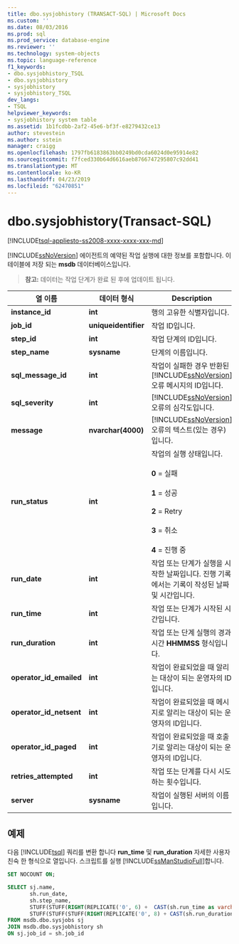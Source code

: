 ```yaml
---
title: dbo.sysjobhistory (TRANSACT-SQL) | Microsoft Docs
ms.custom: ''
ms.date: 08/03/2016
ms.prod: sql
ms.prod_service: database-engine
ms.reviewer: ''
ms.technology: system-objects
ms.topic: language-reference
f1_keywords:
- dbo.sysjobhistory_TSQL
- dbo.sysjobhistory
- sysjobhistory
- sysjobhistory_TSQL
dev_langs:
- TSQL
helpviewer_keywords:
- sysjobhistory system table
ms.assetid: 1b1fcdbb-2af2-45e6-bf3f-e8279432ce13
author: stevestein
ms.author: sstein
manager: craigg
ms.openlocfilehash: 1797fb6183863bb0249bd0cda6024d0e95914e82
ms.sourcegitcommit: f7fced330b64d6616aeb8766747295807c92dd41
ms.translationtype: MT
ms.contentlocale: ko-KR
ms.lasthandoff: 04/23/2019
ms.locfileid: "62470851"
---
```

# <a name="dbosysjobhistory-transact-sql"></a>dbo.sysjobhistory(Transact-SQL)
[!INCLUDE[tsql-appliesto-ss2008-xxxx-xxxx-xxx-md](../../includes/tsql-appliesto-ss2008-xxxx-xxxx-xxx-md.md)]

  [!INCLUDE[ssNoVersion](../../includes/ssnoversion-md.md)] 에이전트의 예약된 작업 실행에 대한 정보를 포함합니다. 이 테이블에 저장 되는 **msdb** 데이터베이스입니다.  
  
> **참고:** 데이터는 작업 단계가 완료 된 후에 업데이트 됩니다.  
  
|열 이름|데이터 형식|Description|  
|-----------------|---------------|-----------------|  
|**instance_id**|**int**|행의 고유한 식별자입니다.|  
|**job_id**|**uniqueidentifier**|작업 ID입니다.|  
|**step_id**|**int**|작업 단계의 ID입니다.|  
|**step_name**|**sysname**|단계의 이름입니다.|  
|**sql_message_id**|**int**|작업이 실패한 경우 반환된 [!INCLUDE[ssNoVersion](../../includes/ssnoversion-md.md)] 오류 메시지의 ID입니다.|  
|**sql_severity**|**int**|[!INCLUDE[ssNoVersion](../../includes/ssnoversion-md.md)] 오류의 심각도입니다.|  
|**message**|**nvarchar(4000)**|[!INCLUDE[ssNoVersion](../../includes/ssnoversion-md.md)] 오류의 텍스트(있는 경우)입니다.|  
|**run_status**|**int**|작업의 실행 상태입니다.<br /><br /> **0** = 실패<br /><br /> **1** = 성공<br /><br /> **2** = Retry<br /><br /> **3** = 취소<br /><br /> **4** = 진행 중|  
|**run_date**|**int**|작업 또는 단계가 실행을 시작한 날짜입니다. 진행 기록에서는 기록이 작성된 날짜 및 시간입니다.|  
|**run_time**|**int**|작업 또는 단계가 시작된 시간입니다.|  
|**run_duration**|**int**|작업 또는 단계 실행의 경과 시간 **HHMMSS** 형식입니다.|  
|**operator_id_emailed**|**int**|작업이 완료되었을 때 알리는 대상이 되는 운영자의 ID입니다.|  
|**operator_id_netsent**|**int**|작업이 완료되었을 때 메시지로 알리는 대상이 되는 운영자의 ID입니다.|  
|**operator_id_paged**|**int**|작업이 완료되었을 때 호출기로 알리는 대상이 되는 운영자의 ID입니다.|  
|**retries_attempted**|**int**|작업 또는 단계를 다시 시도하는 횟수입니다.|  
|**server**|**sysname**|작업이 실행된 서버의 이름입니다.|  
  
  ## <a name="example"></a>예제
 다음 [!INCLUDE[tsql](../../includes/tsql-md.md)] 쿼리를 변환 합니다 **run_time** 및 **run_duration** 자세한 사용자 친숙 한 형식으로 열입니다.  스크립트를 실행 [!INCLUDE[ssManStudioFull](../../includes/ssmanstudiofull-md.md)]합니다.
 
 ```sql
 SET NOCOUNT ON;
 
 SELECT sj.name,
        sh.run_date,
        sh.step_name,
        STUFF(STUFF(RIGHT(REPLICATE('0', 6) +  CAST(sh.run_time as varchar(6)), 6), 3, 0, ':'), 6, 0, ':') 'run_time',
        STUFF(STUFF(STUFF(RIGHT(REPLICATE('0', 8) + CAST(sh.run_duration as varchar(8)), 8), 3, 0, ':'), 6, 0, ':'), 9, 0, ':') 'run_duration (DD:HH:MM:SS)  '
FROM msdb.dbo.sysjobs sj
JOIN msdb.dbo.sysjobhistory sh
ON sj.job_id = sh.job_id
```
